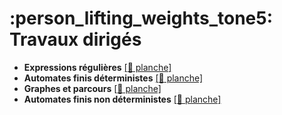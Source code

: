 # :person_lifting_weights_tone5: Travaux dirigés

- **Expressions régulières** [[:bookmark: planche]](regexp.pdf)
- **Automates finis déterministes** [[:bookmark: planche]](afd.pdf)
- **Graphes et parcours** [[:bookmark: planche]](graphes.pdf)
- **Automates finis non déterministes** [[:bookmark: planche]](afnd.pdf)
<!--
- **Graphes pondérés, chemins optimaux** [[:bookmark: planche]](graphes2.pdf)
- **Arbres couvrants** [[:bookmark: planche]](graphes3.pdf)
- **Théorème de Kleene** [[:bookmark: planche]](kleene.pdf)
- **Logique propositionnelle** [[:bookmark: planche]](logique.pdf)
- **Déduction naturelle** [[:bookmark: planche]](deducnat.pdf)
- **Classes P et NP** [[:bookmark: planche]](pnp.pdf)
- **Un exercice de réduction NP-complet** [[:bookmark: énoncé]](npcomplet.pdf)
- **Grammaires non contextuelles** [[:bookmark: planche]](grammaires.pdf)
-->

